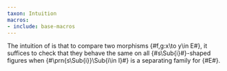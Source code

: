 ```yaml
---
taxon: Intuition
macros:
- include: base-macros
---
```


The intuition of [](frct-002G) is that to compare two morphisms {#f,g:x\to y\in E#},
it suffices to check that they behave the same on all {#s\Sub{i}#}-shaped figures
when {#\prn{s\Sub{i}}\Sub{i\in I}#} is a separating family for {#E#}.

